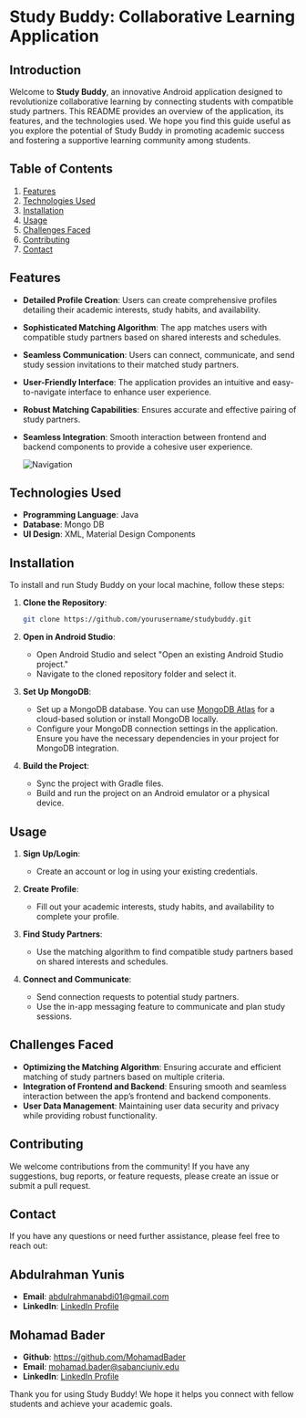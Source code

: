 # Study Buddy: Collaborative Learning Application

## Introduction
Welcome to **Study Buddy**, an innovative Android application designed to revolutionize collaborative learning by connecting students with compatible study partners. This README provides an overview of the application, its features, and the technologies used. We hope you find this guide useful as you explore the potential of Study Buddy in promoting academic success and fostering a supportive learning community among students.

## Table of Contents
1. [Features](#features)
2. [Technologies Used](#technologies-used)
3. [Installation](#installation)
4. [Usage](#usage)
5. [Challenges Faced](#challenges-faced)
6. [Contributing](#contributing)
7. [Contact](#contact)

## Features
- **Detailed Profile Creation**: Users can create comprehensive profiles detailing their academic interests, study habits, and availability.
- **Sophisticated Matching Algorithm**: The app matches users with compatible study partners based on shared interests and schedules.
- **Seamless Communication**: Users can connect, communicate, and send study session invitations to their matched study partners.
- **User-Friendly Interface**: The application provides an intuitive and easy-to-navigate interface to enhance user experience.
- **Robust Matching Capabilities**: Ensures accurate and effective pairing of study partners.
- **Seamless Integration**: Smooth interaction between frontend and backend components to provide a cohesive user experience.

  ![Navigation](https://github.com/abdulrahmanabdi/studdybuddy/assets/29581026/77dcba82-14a4-42c6-b810-4cb02a169baa)

## Technologies Used
- **Programming Language**: Java
- **Database**: Mongo DB
- **UI Design**: XML, Material Design Components


## Installation
To install and run Study Buddy on your local machine, follow these steps:

1. **Clone the Repository**:
   ```sh
   git clone https://github.com/yourusername/studybuddy.git

2. **Open in Android Studio**:
   - Open Android Studio and select "Open an existing Android Studio project."
   - Navigate to the cloned repository folder and select it.

3. **Set Up MongoDB**:
   - Set up a MongoDB database. You can use [MongoDB Atlas](https://www.mongodb.com/cloud/atlas) for a cloud-based solution or install MongoDB locally.
   - Configure your MongoDB connection settings in the application. Ensure you have the necessary dependencies in your project for MongoDB integration.

4. **Build the Project**:
   - Sync the project with Gradle files.
   - Build and run the project on an Android emulator or a physical device.

## Usage
1. **Sign Up/Login**:
   - Create an account or log in using your existing credentials.
   
2. **Create Profile**:
   - Fill out your academic interests, study habits, and availability to complete your profile.

3. **Find Study Partners**:
   - Use the matching algorithm to find compatible study partners based on shared interests and schedules.

4. **Connect and Communicate**:
   - Send connection requests to potential study partners.
   - Use the in-app messaging feature to communicate and plan study sessions.

## Challenges Faced
- **Optimizing the Matching Algorithm**: Ensuring accurate and efficient matching of study partners based on multiple criteria.
- **Integration of Frontend and Backend**: Ensuring smooth and seamless interaction between the app’s frontend and backend components.
- **User Data Management**: Maintaining user data security and privacy while providing robust functionality.

## Contributing
We welcome contributions from the community! If you have any suggestions, bug reports, or feature requests, please create an issue or submit a pull request.

## Contact
If you have any questions or need further assistance, please feel free to reach out:
## Abdulrahman Yunis
- **Email**: abdulrahmanabdi01@gmail.com
- **LinkedIn**: [LinkedIn Profile](https://www.linkedin.com/in/abdulrahmanyunis/)

## Mohamad Bader
- **Github**: https://github.com/MohamadBader
- **Email**: mohamad.bader@sabanciuniv.edu
- **LinkedIn**: [LinkedIn Profile](https://www.linkedin.com/in/mohamad-bader-cse03/)


Thank you for using Study Buddy! We hope it helps you connect with fellow students and achieve your academic goals.
